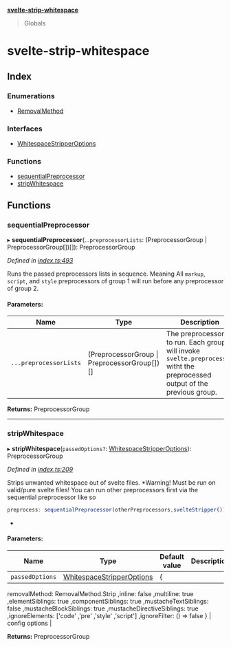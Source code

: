 **[svelte-strip-whitespace](README.md)**

> Globals

# svelte-strip-whitespace

## Index

### Enumerations

* [RemovalMethod](enums/removalmethod.md)

### Interfaces

* [WhitespaceStripperOptions](interfaces/whitespacestripperoptions.md)

### Functions

* [sequentialPreprocessor](globals.md#sequentialpreprocessor)
* [stripWhitespace](globals.md#stripwhitespace)

## Functions

### sequentialPreprocessor

▸ **sequentialPreprocessor**(...`preprocessorLists`: (PreprocessorGroup \| PreprocessorGroup[])[]): PreprocessorGroup

*Defined in [index.ts:493](https://github.com/firefish5000/svelte-strip-whitespace/blob/9c88648/src/index.ts#L493)*

Runs the passed preprocessors lists in sequence.
Meaning All `markup`, `script`, and `style` preprocessors
of group 1 will run before any preprocessor of group 2.

#### Parameters:

Name | Type | Description |
------ | ------ | ------ |
`...preprocessorLists` | (PreprocessorGroup \| PreprocessorGroup[])[] | The preprocessors to run. Each group will invoke `svelte.preprocess()` witht the preprocessed output of the previous group.  |

**Returns:** PreprocessorGroup

___

### stripWhitespace

▸ **stripWhitespace**(`passedOptions?`: [WhitespaceStripperOptions](interfaces/whitespacestripperoptions.md)): PreprocessorGroup

*Defined in [index.ts:209](https://github.com/firefish5000/svelte-strip-whitespace/blob/9c88648/src/index.ts#L209)*

Strips unwanted whitespace out of svelte files.
*Warning! Must be run on valid/pure svelte files!
You can run other preprocessors first via the sequential
preprocessor like so
```js
preprocess: sequentialPreprocessor(otherPreprocessors,svelteStripper())
```
*

#### Parameters:

Name | Type | Default value | Description |
------ | ------ | ------ | ------ |
`passedOptions` | [WhitespaceStripperOptions](interfaces/whitespacestripperoptions.md) | {
  removalMethod: RemovalMethod.Strip
  ,inline: false
  ,multiline: true
  ,elementSiblings: true
  ,componentSiblings: true
  ,mustacheTextSiblings: false
  ,mustacheBlockSiblings: true
  ,mustacheDirectiveSiblings: true
  ,ignoreElements: ['code' ,'pre' ,'style' ,'script']
  ,ignoreFilter: () => false
} | config options  |

**Returns:** PreprocessorGroup

